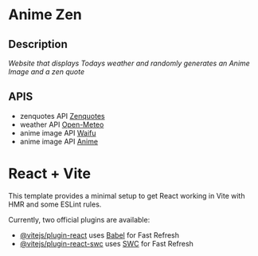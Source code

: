 # Anime Zen
## Description
*Website that displays Todays weather and randomly generates an Anime Image and a zen quote*
## APIS
- zenquotes API [Zenquotes](https://zenquotes.io/)
- weather API [Open-Meteo](https://open-meteo.com/en/docs)
- anime image API [Waifu](https://waifu.pics/docs?ref=public_apis)
- anime image API [Anime](https://doc.pic.re/)
# React + Vite

This template provides a minimal setup to get React working in Vite with HMR and some ESLint rules.

Currently, two official plugins are available:

- [@vitejs/plugin-react](https://github.com/vitejs/vite-plugin-react/blob/main/packages/plugin-react/README.md) uses [Babel](https://babeljs.io/) for Fast Refresh
- [@vitejs/plugin-react-swc](https://github.com/vitejs/vite-plugin-react-swc) uses [SWC](https://swc.rs/) for Fast Refresh
